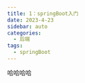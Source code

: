 ```yaml
---
title: 1：springBoot入门
date: 2023-4-23
sidebar: auto
categories:
  - 后端
tags:
  - springBoot
---
```


哈哈哈哈